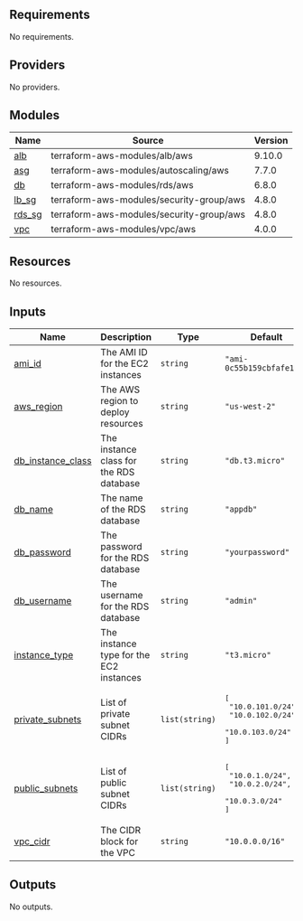<!-- BEGIN_TF_DOCS -->
## Requirements

No requirements.

## Providers

No providers.

## Modules

| Name | Source | Version |
|------|--------|---------|
| <a name="module_alb"></a> [alb](#module_alb) | terraform-aws-modules/alb/aws | 9.10.0 |
| <a name="module_asg"></a> [asg](#module_asg) | terraform-aws-modules/autoscaling/aws | 7.7.0 |
| <a name="module_db"></a> [db](#module_db) | terraform-aws-modules/rds/aws | 6.8.0 |
| <a name="module_lb_sg"></a> [lb_sg](#module_lb_sg) | terraform-aws-modules/security-group/aws | 4.8.0 |
| <a name="module_rds_sg"></a> [rds_sg](#module_rds_sg) | terraform-aws-modules/security-group/aws | 4.8.0 |
| <a name="module_vpc"></a> [vpc](#module_vpc) | terraform-aws-modules/vpc/aws | 4.0.0 |

## Resources

No resources.

## Inputs

| Name | Description | Type | Default | Required |
|------|-------------|------|---------|:--------:|
| <a name="input_ami_id"></a> [ami_id](#input_ami_id) | The AMI ID for the EC2 instances | `string` | `"ami-0c55b159cbfafe1f0"` | no |
| <a name="input_aws_region"></a> [aws_region](#input_aws_region) | The AWS region to deploy resources | `string` | `"us-west-2"` | no |
| <a name="input_db_instance_class"></a> [db_instance_class](#input_db_instance_class) | The instance class for the RDS database | `string` | `"db.t3.micro"` | no |
| <a name="input_db_name"></a> [db_name](#input_db_name) | The name of the RDS database | `string` | `"appdb"` | no |
| <a name="input_db_password"></a> [db_password](#input_db_password) | The password for the RDS database | `string` | `"yourpassword"` | no |
| <a name="input_db_username"></a> [db_username](#input_db_username) | The username for the RDS database | `string` | `"admin"` | no |
| <a name="input_instance_type"></a> [instance_type](#input_instance_type) | The instance type for the EC2 instances | `string` | `"t3.micro"` | no |
| <a name="input_private_subnets"></a> [private_subnets](#input_private_subnets) | List of private subnet CIDRs | `list(string)` | <pre>[<br>  "10.0.101.0/24",<br>  "10.0.102.0/24",<br>  "10.0.103.0/24"<br>]</pre> | no |
| <a name="input_public_subnets"></a> [public_subnets](#input_public_subnets) | List of public subnet CIDRs | `list(string)` | <pre>[<br>  "10.0.1.0/24",<br>  "10.0.2.0/24",<br>  "10.0.3.0/24"<br>]</pre> | no |
| <a name="input_vpc_cidr"></a> [vpc_cidr](#input_vpc_cidr) | The CIDR block for the VPC | `string` | `"10.0.0.0/16"` | no |

## Outputs

No outputs.
<!-- END_TF_DOCS -->